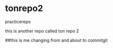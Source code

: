 # tonrepo2
practicerepo


this is another repo called ton repo 2

##this is me changing from and about to commitgit
